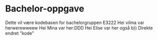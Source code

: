 # Bachelor-oppgave

Dette vil være kodebasen for bachelorgruppen E3222 
Hei vilma var herwerewweew
Hei Mina var her:DDD
Hei Elise var her også b))
Direkte endret "kode"

